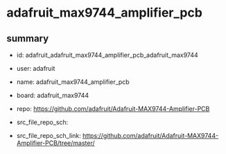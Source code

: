 # adafruit_max9744_amplifier_pcb
 
## summary 
* id: adafruit_adafruit_max9744_amplifier_pcb_adafruit_max9744
* user: adafruit
* name: adafruit_max9744_amplifier_pcb
* board: adafruit_max9744
* repo: https://github.com/adafruit/Adafruit-MAX9744-Amplifier-PCB



* src_file_repo_sch: 
* src_file_repo_sch_link: https://github.com/adafruit/Adafruit-MAX9744-Amplifier-PCB/tree/master/




